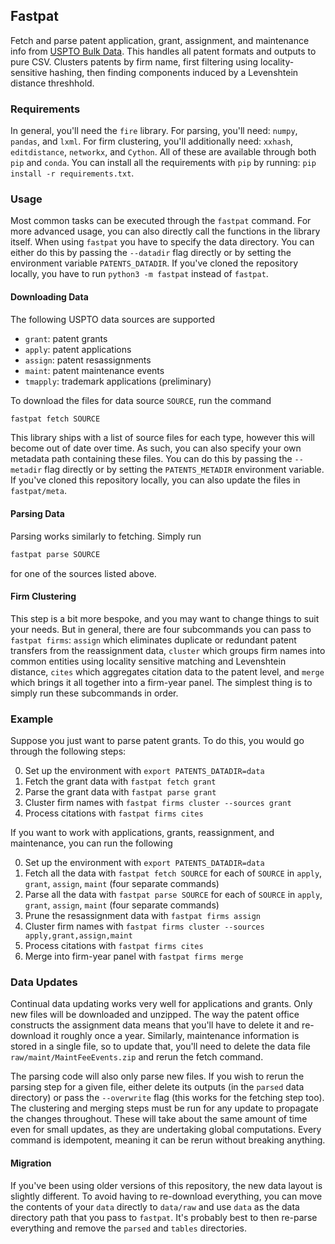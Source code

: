 ## Fastpat

Fetch and parse patent application, grant, assignment, and maintenance info from [USPTO Bulk Data](https://bulkdata.uspto.gov/). This handles all patent formats and outputs to pure CSV. Clusters patents by firm name, first filtering using locality-sensitive hashing, then finding components induced by a Levenshtein distance threshhold.

### Requirements

In general, you'll need the `fire` library. For parsing, you'll need: `numpy`, `pandas`, and `lxml`. For firm clustering, you'll additionally need: `xxhash`, `editdistance`, `networkx`, and `Cython`. All of these are available through both `pip` and `conda`. You can install all the requirements with `pip` by running: `pip install -r requirements.txt`.

### Usage

Most common tasks can be executed through the `fastpat` command. For more advanced usage, you can also directly call the functions in the library itself. When using `fastpat` you have to specify the data directory. You can either do this by passing the `--datadir` flag directly or by setting the environment variable `PATENTS_DATADIR`. If you've cloned the repository locally, you have to run `python3 -m fastpat` instead of `fastpat`.

#### Downloading Data

The following USPTO data sources are supported
- `grant`: patent grants
- `apply`: patent applications
- `assign`: patent resassignments
- `maint`: patent maintenance events
- `tmapply`: trademark applications (preliminary)

To download the files for data source `SOURCE`, run the command
``` bash
fastpat fetch SOURCE
```

This library ships with a list of source files for each type, however this will become out of date over time. As such, you can also specify your own metadata path containing these files. You can do this by passing the `--metadir` flag directly or by setting the `PATENTS_METADIR` environment variable. If you've cloned this repository locally, you can also update the files in `fastpat/meta`.

#### Parsing Data

Parsing works similarly to fetching. Simply run
``` bash
fastpat parse SOURCE
```
for one of the sources listed above.

#### Firm Clustering

This step is a bit more bespoke, and you may want to change things to suit your needs. But in general, there are four subcommands you can pass to `fastpat firms`: `assign` which eliminates duplicate or redundant patent transfers from the reassignment data, `cluster` which groups firm names into common entities using locality sensitive matching and Levenshtein distance, `cites` which aggregates citation data to the patent level, and `merge` which brings it all together into a firm-year panel. The simplest thing is to simply run these subcommands in order.

### Example

Suppose you just want to parse patent grants. To do this, you would go through the following steps:

0. Set up the environment with `export PATENTS_DATADIR=data`
1. Fetch the grant data with `fastpat fetch grant`
2. Parse the grant data with `fastpat parse grant`
4. Cluster firm names with `fastpat firms cluster --sources grant`
5. Process citations with `fastpat firms cites`

If you want to work with applications, grants, reassignment, and maintenance, you can run the following

0. Set up the environment with `export PATENTS_DATADIR=data`
1. Fetch all the data with `fastpat fetch SOURCE` for each of `SOURCE` in `apply`, `grant`, `assign`, `maint` (four separate commands)
2. Parse all the data with `fastpat parse SOURCE` for each of `SOURCE` in `apply`, `grant`, `assign`, `maint` (four separate commands)
3. Prune the resassignment data with `fastpat firms assign`
4. Cluster firm names with `fastpat firms cluster --sources apply,grant,assign,maint`
5. Process citations with `fastpat firms cites`
6. Merge into firm-year panel with `fastpat firms merge`

### Data Updates

Continual data updating works very well for applications and grants. Only new files will be downloaded and unzipped. The way the patent office constructs the assignment data means that you'll have to delete it and re-download it roughly once a year. Similarly, maintenance information is stored in a single file, so to update that, you'll need to delete the data file `raw/maint/MaintFeeEvents.zip` and rerun the fetch command.

The parsing code will also only parse new files. If you wish to rerun the parsing step for a given file, either delete its outputs (in the `parsed` data directory) or pass the `--overwrite` flag (this works for the fetching step too). The clustering and merging steps must be run for any update to propagate the changes throughout. These will take about the same amount of time even for small updates, as they are undertaking global computations. Every command is idempotent, meaning it can be rerun without breaking anything.

#### Migration

If you've been using older versions of this repository, the new data layout is slightly different. To avoid having to re-download everything, you can move the contents of your `data` directly to `data/raw` and use `data` as the data directory path that you pass to `fastpat`. It's probably best to then re-parse everything and remove the `parsed` and `tables` directories.
